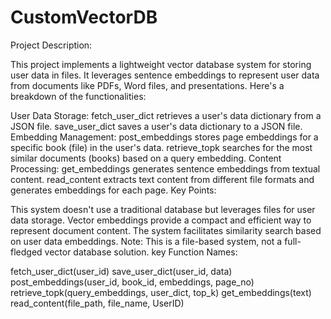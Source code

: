 # CustomVectorDB
Project Description:

This project implements a lightweight vector database system for storing user data in files. It leverages sentence embeddings to represent user data from documents like PDFs, Word files, and presentations. Here's a breakdown of the functionalities:

User Data Storage:
fetch_user_dict retrieves a user's data dictionary from a JSON file.
save_user_dict saves a user's data dictionary to a JSON file.
Embedding Management:
post_embeddings stores page embeddings for a specific book (file) in the user's data.
retrieve_topk searches for the most similar documents (books) based on a query embedding.
Content Processing:
get_embeddings generates sentence embeddings from textual content.
read_content extracts text content from different file formats and generates embeddings for each page.
Key Points:

This system doesn't use a traditional database but leverages files for user data storage.
Vector embeddings provide a compact and efficient way to represent document content.
The system facilitates similarity search based on user data embeddings.
Note: This is a file-based system, not a full-fledged vector database solution.
key Function Names:

fetch_user_dict(user_id)
save_user_dict(user_id, data)
post_embeddings(user_id, book_id, embeddings, page_no)
retrieve_topk(query_embeddings, user_dict, top_k)
get_embeddings(text)
read_content(file_path, file_name, UserID)


